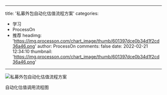 
---
title: '私募外包自动化估值流程方案'
categories: 
 - 学习
 - ProcessOn
 - 推荐
headimg: 'https://img.processon.com/chart_image/thumb/601397dce0b34d1f2cd36a46.png'
author: ProcessOn
comments: false
date: 2022-02-21 12:34:10
thumbnail: 'https://img.processon.com/chart_image/thumb/601397dce0b34d1f2cd36a46.png'
---

<div>   
<img class="thumb" alt="私募外包自动化估值流程方案" src="https://img.processon.com/chart_image/thumb/601397dce0b34d1f2cd36a46.png" referrerpolicy="no-referrer">
<p>自动化估值调用流程图</p>  
</div>
            